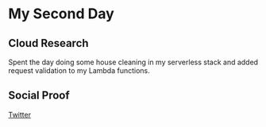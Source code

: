 # My Second Day

## Cloud Research

Spent the day doing some house cleaning in my serverless stack and added request validation to my Lambda functions.

## Social Proof

[Twitter](https://twitter.com/ThisIsTeee/status/1303906423391227905?s=20)